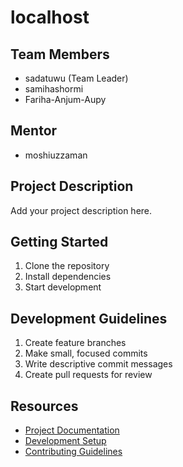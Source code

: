 # localhost

## Team Members
- sadatuwu (Team Leader)
- samihashormi
- Fariha-Anjum-Aupy

## Mentor
- moshiuzzaman

## Project Description
Add your project description here.

## Getting Started
1. Clone the repository
2. Install dependencies
3. Start development

## Development Guidelines
1. Create feature branches
2. Make small, focused commits
3. Write descriptive commit messages
4. Create pull requests for review

## Resources
- [Project Documentation](docs/)
- [Development Setup](docs/setup.md)
- [Contributing Guidelines](CONTRIBUTING.md)
